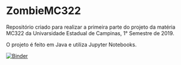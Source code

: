 # ZombieMC322

Repositório criado para realizar a primeira parte do projeto da matéria MC322 da Univarsidade Estadual de Campinas, 1° Semestre de 2019.

O projeto é feito em Java e utiliza Jupyter Notebooks.

[![Binder](https://mybinder.org/badge_logo.svg)](https://mybinder.org/v2/gh/ChrisKonishi/ZombieMC322/master?urlpath=lab)

